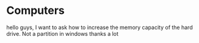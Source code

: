 # Computers
hello guys, I want to ask how to increase the memory capacity of the hard drive. Not a partition in windows thanks a lot
